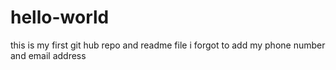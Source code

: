 # hello-world
this is my first git hub repo and readme file
i forgot to add my phone number and email address
